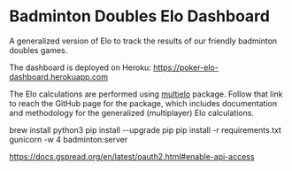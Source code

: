 # Badminton Doubles Elo Dashboard

A generalized version of Elo to track the results of our friendly badminton doubles games.

The dashboard is deployed on Heroku: https://poker-elo-dashboard.herokuapp.com

The Elo calculations are performed using [multielo](https://github.com/djcunningham0/multielo)
package. Follow that link to reach the GitHub page for the package, which includes
documentation and methodology for the generalized (multiplayer) Elo calculations.

brew install python3
pip install --upgrade pip
pip install -r requirements.txt
gunicorn -w 4 badminton:server

https://docs.gspread.org/en/latest/oauth2.html#enable-api-access
